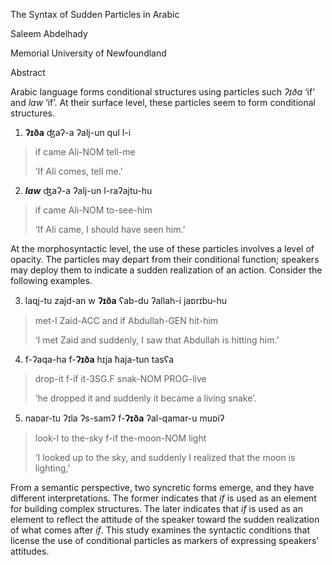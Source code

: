 The Syntax of Sudden Particles in Arabic

Saleem Abdelhady

Memorial University of Newfoundland

Abstract

Arabic language forms conditional structures using particles such *ʔɪða*
‘if’ and *law* ‘if’. At their surface level, these particles seem to
form conditional structures.

1)  **ʔɪða** ʤaʔ-a ʔalj-un qul l-i

> if came Ali-NOM tell-me
> 
> ‘If Ali comes, tell me.’

2)  ***law*** ʤaʔ-a ʔalj-un l-raʔajtu-hu

> if came Ali-NOM to-see-him
> 
> ‘If Ali came, I should have seen him.’

At the morphosyntactic level, the use of these particles involves a
level of opacity. The particles may depart from their conditional
function; speakers may deploy them to indicate a sudden realization of
an action. Consider the following examples.

3)  laqj-tu zajd-an w **ʔɪða** ʕab-du ʔallah-i jaᴅrɪbu-hu

> met-I Zaid-ACC and if Abdullah-GEN hit-him
> 
> ‘I met Zaid and suddenly, I saw that Abdullah is hitting him.’

4)  f-ʔaqa-ha f-**ʔɪða** hɪja ħaja-tun tasʕa

> drop-it f-if it-3SG.F snak-NOM PROG-live
> 
> ‘he dropped it and suddenly it became a living snake’.

5)  naᴅar-tu ʔɪla ʔs-samʔ f-**ʔɪða** ʔal-qamar-u muᴅiʔ

> look-I to the-sky f-if the-moon-NOM light
> 
> ‘I looked up to the sky, and suddenly I realized that the moon is
> lighting,’

From a semantic perspective, two syncretic forms emerge, and they have
different interpretations. The former indicates that *if* is used as an
element for building complex structures. The later indicates that *if*
is used as an element to reflect the attitude of the speaker toward the
sudden realization of what comes after *if*. This study examines the
syntactic conditions that license the use of conditional particles as
markers of expressing speakers' attitudes.
